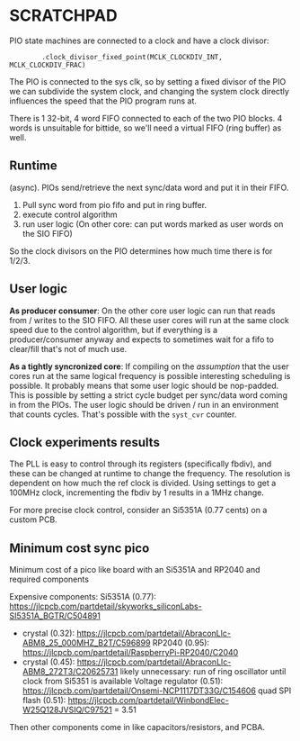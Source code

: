 # SCRATCHPAD

PIO state machines are connected to a clock and have a clock divisor:
```
        .clock_divisor_fixed_point(MCLK_CLOCKDIV_INT, MCLK_CLOCKDIV_FRAC)
```
The PIO is connected to the sys clk, so by setting a fixed divisor of the PIO we can subdivide the system clock, and changing the system clock directly influences the speed that the PIO program runs at.

There is 1 32-bit, 4 word FIFO connected to each of the two PIO blocks. 4 words is unsuitable for bittide, so we'll need a virtual FIFO (ring buffer) as well. 

## Runtime

(async). PIOs send/retrieve the next sync/data word and put it in their FIFO.
1. Pull sync word from pio fifo and put in ring buffer.
2. execute control algorithm
3. run user logic (On other core: can put words marked as user words on the SIO FIFO)

So the clock divisors on the PIO determines how much time there is for 1/2/3.

## User logic

**As producer consumer**: On the other core user logic can run that reads from / writes to the SIO FIFO. All these user cores will run at the same clock speed due to the control algorithm, but if everything is a producer/consumer anyway and expects to sometimes wait for a fifo to clear/fill that's not of much use.

**As a tightly syncronized core**: If compiling on the _assumption_ that the user cores run at the same logical frequency is possible interesting scheduling is possible. It probably means that some user logic should be nop-padded. This is possible by setting a strict cycle budget per sync/data word coming in from the PIOs. The user logic should be driven / run in an environment that counts cycles. That's possible with the `syst_cvr` counter.

## Clock experiments results

The PLL is easy to control through its registers (specifically fbdiv), and these can be changed at runtime to change the frequency. The resolution is dependent on how much the ref clock is divided. Using settings to get a 100MHz clock, incrementing the fbdiv by 1 results in a 1MHz change. 

For more precise clock control, consider an Si5351A (0.77 cents) on a custom PCB.

## Minimum cost sync pico

Minimum cost of a pico like board with an Si5351A and RP2040 and required components

Expensive components:
Si5351A (0.77): https://jlcpcb.com/partdetail/skyworks_siliconLabs-SI5351A_BGTR/C504891 
+ crystal (0.32): https://jlcpcb.com/partdetail/AbraconLlc-ABM8_25_000MHZ_B2T/C596899
RP2040 (0.95): https://jlcpcb.com/partdetail/RaspberryPi-RP2040/C2040
+ crystal (0.45): https://jlcpcb.com/partdetail/AbraconLlc-ABM8_272T3/C20625731 likely unnecessary: run of ring oscillator until clock from Si5351 is available
Voltage regulator (0.51): https://jlcpcb.com/partdetail/Onsemi-NCP1117DT33G/C154606
quad SPI flash (0.51): https://jlcpcb.com/partdetail/WinbondElec-W25Q128JVSIQ/C97521
= 3.51

Then other components come in like capacitors/resistors, and PCBA. 

